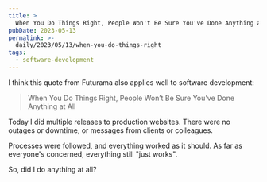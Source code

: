 ```yaml
---
title: >
  When You Do Things Right, People Won't Be Sure You've Done Anything at All
pubDate: 2023-05-13
permalink: >-
  daily/2023/05/13/when-you-do-things-right
tags:
  - software-development
---
```


I think this quote from Futurama also applies well to software development:

> When You Do Things Right, People Won’t Be Sure You’ve Done Anything at All

Today I did multiple releases to production websites. There were no outages or downtime, or messages from clients or colleagues.

Processes were followed, and everything worked as it should. As far as everyone's concerned, everything still "just works".

So, did I do anything at all?
